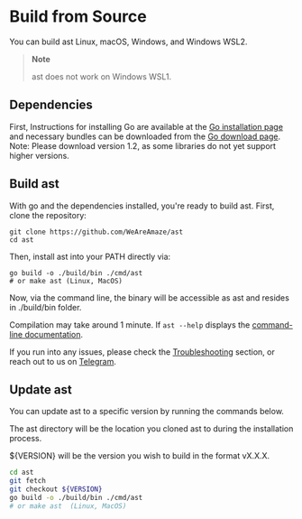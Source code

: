 # Build from Source

You can build ast Linux, macOS, Windows, and Windows WSL2.

> **Note**
>
> ast does not work on Windows WSL1.

## Dependencies

First, Instructions for installing Go are available at the [Go installation page](https://golang.org/doc/install) and necessary bundles can be downloaded from the [Go download page](https://golang.org/dl/).
Note: Please download version 1.2, as some libraries do not yet support higher versions.
## Build ast

With go and the dependencies installed, you're ready to build ast. First, clone the repository:

```plaintext
git clone https://github.com/WeAreAmaze/ast
cd ast
```

Then, install ast into your PATH directly via:

```plaintext
go build -o ./build/bin ./cmd/ast
# or make ast (Linux, MacOS)
```
Now, via the command line, the binary will be accessible as ast and resides in ./build/bin folder.

Compilation may take around 1 minute. If `ast --help` displays the [command-line documentation](../cli/cli.md).

If you run into any issues, please check the [Troubleshooting](#troubleshooting) section, or reach out to us on [Telegram](https://t.me/N42t).

## Update ast

You can update ast to a specific version by running the commands below.

The ast directory will be the location you cloned ast to during the installation process.

${VERSION} will be the version you wish to build in the format vX.X.X.

```bash
cd ast
git fetch
git checkout ${VERSION}
go build -o ./build/bin ./cmd/ast
# or make ast  (Linux, MacOS)
```

